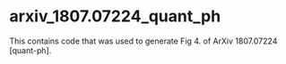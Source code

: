 # arxiv_1807.07224_quant_ph
This contains code that was used to generate Fig 4. of ArXiv 1807.07224 [quant-ph].
